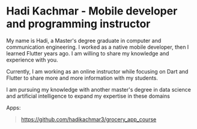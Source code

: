 # Hadi Kachmar - Mobile developer and programming instructor

My name is Hadi, a Master's degree graduate in computer and communication engineering. I worked as a native mobile developer, then I learned Flutter years ago.  I am willing to share my knowledge and experience with you.

Currently, I am working as an online instructor while focusing on Dart and Flutter to share more and more information with my students.

I am pursuing my knowledge with another master's degree in data science and artificial intelligence to expand my expertise in these domains

Apps:

> https://github.com/hadikachmar3/grocery_app_course
